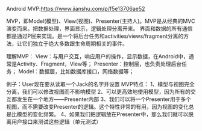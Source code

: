Android MVP:https://www.jianshu.com/p/f5e13706ae52

MVP，即Model(模型)、View(视图)、Presenter(主持人)。MVP是从经典的MVC演变而来。把数据处理，界面显示，逻辑处理分离开来。
界面和数据的所有通信都是通过P层来实现。是一个将后台任务和activities/views/fragment分离的方法，让它们独立于绝大多数跟生命周期相关的事件。

理解MVP：
View：与用户交互，响应用户的操作，显示数据，在Android中，通常是Activity、Fragment，View等；
Presenter：控制层，也负责处理后台任务；
Model：数据层，比如数据库接口，网络数据等；

例子：User现在要从读取一个Jack的名字并设置
MVP特点：
1、模型与视图完全分离，我们可以修改视图而不影响模型
2、可以更高效地使用模型，因为所有的交互都发生在一个地方——Presenter内部
3、我们可以将一个Presenter用于多个视图，而不需要改变Presenter的逻辑。这个特性非常的有用，因为视图的变化总是比模型的变化频繁。
4、如果我们把逻辑放在Presenter中，那么我们就可以脱离用户接口来测试这些逻辑（单元测试）
